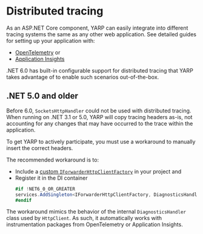 
# Distributed tracing

As an ASP.NET Core component, YARP can easily integrate into different tracing systems the same as any other web application.
See detailed guides for setting up your application with:
- [OpenTelemetry] or
- [Application Insights]

.NET 6.0 has built-in configurable support for distributed tracing that YARP takes advantage of to enable such scenarios out-of-the-box.

## .NET 5.0 and older

Before 6.0, `SocketsHttpHandler` could not be used with distributed tracing.
When running on .NET 3.1 or 5.0, YARP will copy tracing headers as-is, not accounting for any changes that may have occurred to the trace within the application.

To get YARP to actively participate, you must use a workaround to manually insert the correct headers.

The recommended workaround is to:
- Include a [custom `IForwarderHttpClientFactory`][DiagnosticsHandlerFactory] in your project and
- Register it in the DI container
    ```c#
    #if !NET6_0_OR_GREATER
    services.AddSingleton<IForwarderHttpClientFactory, DiagnosticsHandlerFactory>();
    #endif
    ```
The workaround mimics the behavior of the internal `DiagnosticsHandler` class used by `HttpClient`. As such, it automatically works with instrumentation packages from OpenTelemetry or Application Insights.

[OpenTelemetry]: https://github.com/open-telemetry/opentelemetry-dotnet/blob/main/docs/trace/getting-started/README.md
[Application Insights]: https://docs.microsoft.com/azure/azure-monitor/app/asp-net-core
[DiagnosticsHandlerFactory]: https://github.com/microsoft/reverse-proxy/blob/main/samples/ReverseProxy.Code.Sample/DiagnosticsHandlerFactory.cs